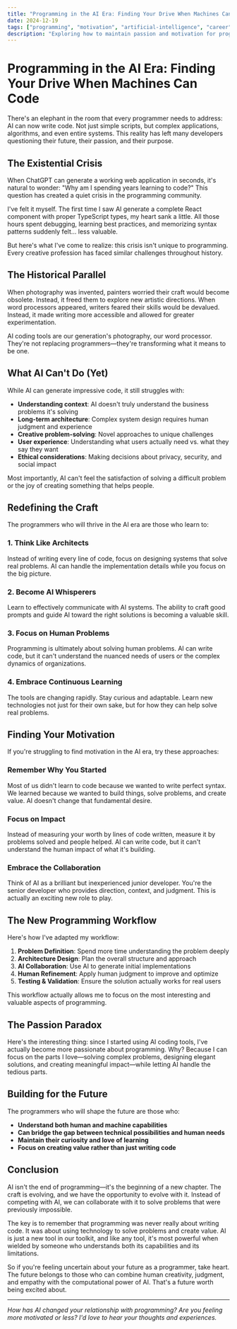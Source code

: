 ```yaml
---
title: "Programming in the AI Era: Finding Your Drive When Machines Can Code"
date: 2024-12-19
tags: ["programming", "motivation", "artificial-intelligence", "career", "passion"]
description: "Exploring how to maintain passion and motivation for programming in an age where AI can generate code, and what this means for developers."
---
```


# Programming in the AI Era: Finding Your Drive When Machines Can Code

There's an elephant in the room that every programmer needs to address: AI can now write code. Not just simple scripts, but complex applications, algorithms, and even entire systems. This reality has left many developers questioning their future, their passion, and their purpose.

## The Existential Crisis

When ChatGPT can generate a working web application in seconds, it's natural to wonder: "Why am I spending years learning to code?" This question has created a quiet crisis in the programming community.

I've felt it myself. The first time I saw AI generate a complete React component with proper TypeScript types, my heart sank a little. All those hours spent debugging, learning best practices, and memorizing syntax patterns suddenly felt... less valuable.

But here's what I've come to realize: this crisis isn't unique to programming. Every creative profession has faced similar challenges throughout history.

## The Historical Parallel

When photography was invented, painters worried their craft would become obsolete. Instead, it freed them to explore new artistic directions. When word processors appeared, writers feared their skills would be devalued. Instead, it made writing more accessible and allowed for greater experimentation.

AI coding tools are our generation's photography, our word processor. They're not replacing programmers—they're transforming what it means to be one.

## What AI Can't Do (Yet)

While AI can generate impressive code, it still struggles with:

- **Understanding context**: AI doesn't truly understand the business problems it's solving
- **Long-term architecture**: Complex system design requires human judgment and experience
- **Creative problem-solving**: Novel approaches to unique challenges
- **User experience**: Understanding what users actually need vs. what they say they want
- **Ethical considerations**: Making decisions about privacy, security, and social impact

Most importantly, AI can't feel the satisfaction of solving a difficult problem or the joy of creating something that helps people.

## Redefining the Craft

The programmers who will thrive in the AI era are those who learn to:

### 1. Think Like Architects
Instead of writing every line of code, focus on designing systems that solve real problems. AI can handle the implementation details while you focus on the big picture.

### 2. Become AI Whisperers
Learn to effectively communicate with AI systems. The ability to craft good prompts and guide AI toward the right solutions is becoming a valuable skill.

### 3. Focus on Human Problems
Programming is ultimately about solving human problems. AI can write code, but it can't understand the nuanced needs of users or the complex dynamics of organizations.

### 4. Embrace Continuous Learning
The tools are changing rapidly. Stay curious and adaptable. Learn new technologies not just for their own sake, but for how they can help solve real problems.

## Finding Your Motivation

If you're struggling to find motivation in the AI era, try these approaches:

### Remember Why You Started
Most of us didn't learn to code because we wanted to write perfect syntax. We learned because we wanted to build things, solve problems, and create value. AI doesn't change that fundamental desire.

### Focus on Impact
Instead of measuring your worth by lines of code written, measure it by problems solved and people helped. AI can write code, but it can't understand the human impact of what it's building.

### Embrace the Collaboration
Think of AI as a brilliant but inexperienced junior developer. You're the senior developer who provides direction, context, and judgment. This is actually an exciting new role to play.

## The New Programming Workflow

Here's how I've adapted my workflow:

1. **Problem Definition**: Spend more time understanding the problem deeply
2. **Architecture Design**: Plan the overall structure and approach
3. **AI Collaboration**: Use AI to generate initial implementations
4. **Human Refinement**: Apply human judgment to improve and optimize
5. **Testing & Validation**: Ensure the solution actually works for real users

This workflow actually allows me to focus on the most interesting and valuable aspects of programming.

## The Passion Paradox

Here's the interesting thing: since I started using AI coding tools, I've actually become more passionate about programming. Why? Because I can focus on the parts I love—solving complex problems, designing elegant solutions, and creating meaningful impact—while letting AI handle the tedious parts.

## Building for the Future

The programmers who will shape the future are those who:

- **Understand both human and machine capabilities**
- **Can bridge the gap between technical possibilities and human needs**
- **Maintain their curiosity and love of learning**
- **Focus on creating value rather than just writing code**

## Conclusion

AI isn't the end of programming—it's the beginning of a new chapter. The craft is evolving, and we have the opportunity to evolve with it. Instead of competing with AI, we can collaborate with it to solve problems that were previously impossible.

The key is to remember that programming was never really about writing code. It was about using technology to solve problems and create value. AI is just a new tool in our toolkit, and like any tool, it's most powerful when wielded by someone who understands both its capabilities and its limitations.

So if you're feeling uncertain about your future as a programmer, take heart. The future belongs to those who can combine human creativity, judgment, and empathy with the computational power of AI. That's a future worth being excited about.

---

*How has AI changed your relationship with programming? Are you feeling more motivated or less? I'd love to hear your thoughts and experiences.*
